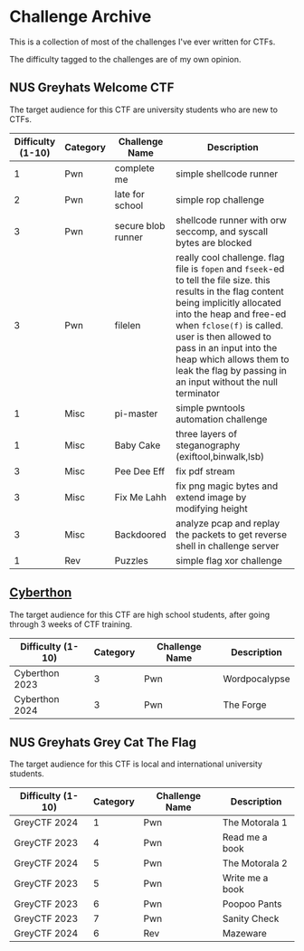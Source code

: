 # Challenge Archive

This is a collection of most of the challenges I've ever written for CTFs.

The difficulty tagged to the challenges are of my own opinion.

## NUS Greyhats Welcome CTF

The target audience for this CTF are university students who are new to CTFs.

| Difficulty (1-10) | Category | Challenge Name | Description |
| - | - | - | - |
|1| Pwn | complete me | simple shellcode runner |
|2| Pwn | late for school | simple rop challenge |
|3| Pwn | secure blob runner | shellcode runner with orw seccomp, and syscall bytes are blocked |
|3| Pwn | filelen | really cool challenge. flag file is `fopen` and `fseek`-ed to tell the file size. this results in the flag content being implicitly allocated into the heap and free-ed when `fclose(f)` is called. user is then allowed to pass in an input into the heap which allows them to leak the flag by passing in an input without the null terminator |
|1| Misc | pi-master | simple pwntools automation challenge |
|1| Misc | Baby Cake | three layers of steganography (exiftool,binwalk,lsb) |
|3| Misc | Pee Dee Eff | fix pdf stream |
|3| Misc | Fix Me Lahh | fix png magic bytes and extend image by modifying height |
|3| Misc | Backdoored | analyze pcap and replay the packets to get reverse shell in challenge server |
|1| Rev | Puzzles | simple flag xor challenge |

## [Cyberthon](https://www.cyberthon.hci.edu.sg/)

The target audience for this CTF are high school students, after going through 3 weeks of CTF training.

| Difficulty (1-10) | Category | Challenge Name | Description |
| - | - | - | - |
| Cyberthon 2023 |3| Pwn | Wordpocalypse | negative array indexing allows to overwrite GOT to ret2win |
| Cyberthon 2024 |3| Pwn | The Forge | simple ret2libc challenge without pop rdi, but there is a part of code that is JITed allowing you to craft your own `pop rdi` gadget |

## NUS Greyhats Grey Cat The Flag

The target audience for this CTF is local and international university students.

| Difficulty (1-10) | Category | Challenge Name | Description |
| - | - | - | - |
| GreyCTF 2024 |1| Pwn | The Motorala 1 | simple buffer overflow to ret2win |
| GreyCTF 2023 |4| Pwn | Read me a book | Uninitialized Stack Variable |
| GreyCTF 2024 |5| Pwn | The Motorala 2 | same program as motorala 1, but compiled in wasm. buffer overflow from stack to heap to overwrite a heap variable whilst fixing dlmalloc heap metadata |
| GreyCTF 2023 |5| Pwn | Write me a book | linux userland heap with orw seccomp |
| GreyCTF 2023 |6| Pwn | Poopoo Pants | linux userland heap, FSOP to bypass ASLR followed by ROP to ret2libc |
| GreyCTF 2023 |7| Pwn | Sanity Check | simple kernel ret2usr, flag is stored in memory and deleted. egghunting in kernel to find the flag |
| GreyCTF 2024 |6| Rev | Mazeware | small snippet of assembly that cannot be seen via the decompiler calls into a shellcode which hooks into the GOT to hijack inputs into a hidden maze that will decrypt the flag |
